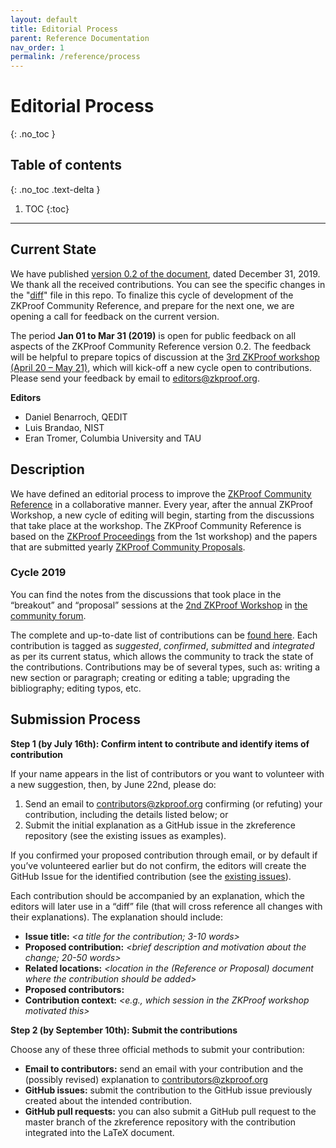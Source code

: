 ```yaml
---
layout: default
title: Editorial Process
parent: Reference Documentation
nav_order: 1
permalink: /reference/process
---
```


# Editorial Process
{: .no_toc }

## Table of contents
{: .no_toc .text-delta }

1. TOC
{:toc}

---

## Current State

We have published [version 0.2 of the document](/pages/reference/reference.pdf), dated December 31, 2019. We thank all the received contributions. You can see the specific changes in the "[diff](/pages/reference/diffs/diff-v0.2-from-v0.1.pdf)" file in this repo. To finalize this cycle of development of the ZKProof Community Reference, and prepare for the next one, we are opening a call for feedback on the current version.

The period **Jan 01 to Mar 31 (2019)** is open for public feedback on all aspects of the ZKProof Community Reference version 0.2. The feedback will be helpful to prepare topics of discussion at the [3rd ZKProof workshop (April 20 – May 21)](https://zkproof.org/events/workshop3), which will kick-off a new cycle open to contributions. Please send your feedback by email to [editors@zkproof.org](mailto:editors@zkproof.org).

**Editors**

- Daniel Benarroch, QEDIT
- Luis Brandao, NIST
- Eran Tromer, Columbia University and TAU

## Description

We have defined an editorial process to improve the [ZKProof Community Reference](/pages/reference/reference.pdf) in a collaborative manner. Every year, after the annual ZKProof Workshop, a new cycle of editing will begin, starting from the discussions that take place at the workshop. The ZKProof Community Reference is based on the [ZKProof Proceedings](/pages/reference/reference.pdf) from the 1st workshop) and the papers that are submitted yearly [ZKProof Community Proposals](/standards/proposals).

### Cycle 2019
You can find the notes from the discussions that took place in the “breakout” and “proposal” sessions at the [2nd ZKProof Workshop](https://zkproof.org/events/workshop2) in [the community forum](https://community.zkproof.org/t/2nd-zkproof-standards-workshop-in-berkeley-april-10-12/60/2).

The complete and up-to-date list of contributions can be [found here](https://docs.google.com/spreadsheets/d/1QSSrz9IgcTDtzvwuufLuz19hE0y1FWwtrzNPZ9jVDU0/edit?usp=sharing). Each contribution is tagged as _suggested_, _confirmed_, _submitted_ and _integrated_ as per its current status, which allows the community to track the state of the contributions. Contributions may be of several types, such as: writing a new section or paragraph; creating or editing a table; upgrading the bibliography; editing typos, etc.

## Submission Process

__Step 1 (by July 16th): Confirm intent to contribute and identify items of contribution__

If your name appears in the list of contributors or you want to volunteer with a new suggestion, then, by June 22nd, please do:

1. Send an email to contributors@zkproof.org confirming (or refuting) your contribution, including the details listed below; or
2. Submit the initial explanation as a GitHub issue in the zkreference repository (see the existing issues as examples).

If you confirmed your proposed contribution through email, or by default if you’ve volunteered earlier but do not confirm, the editors will create the GitHub Issue for the identified contribution (see the [existing issues](https://github.com/zkpstandard/zkreference/issues)).

Each contribution should be accompanied by an explanation, which the editors will later use in a “diff” file (that will cross reference all changes with their explanations). The explanation should include:

- __Issue title:__ _<a title for the contribution; 3-10 words>_
- __Proposed contribution:__ _<brief description and motivation about the change; 20-50 words>_
- __Related locations:__ _<location in the (Reference or Proposal) document where the contribution should be added>_
- __Proposed contributors:__ _<who is proposing to do something>_
- __Contribution context:__ _<e.g., which session in the ZKProof workshop motivated this>_

__Step 2 (by September 10th): Submit the contributions__

Choose any of these three official methods to submit your contribution:

- __Email to contributors:__ send an email with your contribution and the (possibly revised) explanation to contributors@zkproof.org
- __GitHub issues:__ submit the contribution to the GitHub issue previously created about the intended contribution.
- __GitHub pull requests:__ you can also submit a GitHub pull request to the master branch of the zkreference repository with the contribution integrated into the LaTeX document.

